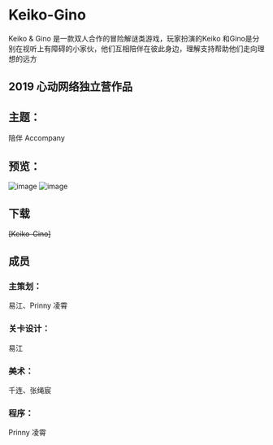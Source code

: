 # Keiko-Gino
Keiko & Gino 是一款双人合作的冒险解谜类游戏，玩家扮演的Keiko 和Gino是分别在视听上有障碍的小家伙，他们互相陪伴在彼此身边，理解支持帮助他们走向理想的远方
## 2019 心动网络独立营作品
## 主题：
陪伴 Accompany
## 预览：
![image](https://img.tapimg.com/market/images/d3546eae654c1fe83b12c029bed18e16.png)
![image](https://img.tapimg.com/market/images/d57bd24dc4c69fbcf0abd98d5f65d3cb.png)
## 下载
~~[Keiko-Gino]~~
## 成员
### 主策划：
易江、Prinny 凌霄
### 关卡设计：
易江
### 美术：
千连、张绳宸
### 程序：
Prinny 凌霄
